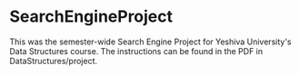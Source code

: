 # SearchEngineProject
This was the semester-wide Search Engine Project for Yeshiva University's Data Structures course.
The instructions can be found in the PDF in DataStructures/project.
